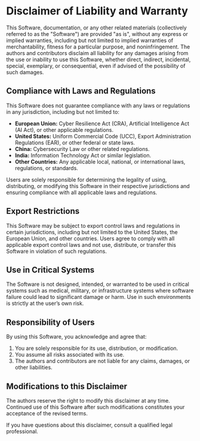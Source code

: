 # Disclaimer of Liability and Warranty

This Software, documentation, or any other related materials (collectively referred to as the "Software") are provided "as is", without any express or implied warranties, including but not limited to implied warranties of merchantability, fitness for a particular purpose, and noninfringement. The authors and contributors disclaim all liability for any damages arising from the use or inability to use this Software, whether direct, indirect, incidental, special, exemplary, or consequential, even if advised of the possibility of such damages.

## Compliance with Laws and Regulations
This Software does not guarantee compliance with any laws or regulations in any jurisdiction, including but not limited to:

- **European Union:** Cyber Resilience Act (CRA), Artificial Intelligence Act (AI Act), or other applicable regulations.
- **United States:** Uniform Commercial Code (UCC), Export Administration Regulations (EAR), or other federal or state laws.
- **China:** Cybersecurity Law or other related regulations.
- **India:** Information Technology Act or similar legislation.
- **Other Countries:** Any applicable local, national, or international laws, regulations, or standards.

Users are solely responsible for determining the legality of using, distributing, or modifying this Software in their respective jurisdictions and ensuring compliance with all applicable laws and regulations.

## Export Restrictions
This Software may be subject to export control laws and regulations in certain jurisdictions, including but not limited to the United States, the European Union, and other countries. Users agree to comply with all applicable export control laws and not use, distribute, or transfer this Software in violation of such regulations.

## Use in Critical Systems
The Software is not designed, intended, or warranted to be used in critical systems such as medical, military, or infrastructure systems where software failure could lead to significant damage or harm. Use in such environments is strictly at the user’s own risk.

## Responsibility of Users
By using this Software, you acknowledge and agree that:
1. You are solely responsible for its use, distribution, or modification.
2. You assume all risks associated with its use.
3. The authors and contributors are not liable for any claims, damages, or other liabilities.

## Modifications to this Disclaimer
The authors reserve the right to modify this disclaimer at any time. Continued use of this Software after such modifications constitutes your acceptance of the revised terms.

If you have questions about this disclaimer, consult a qualified legal professional.

